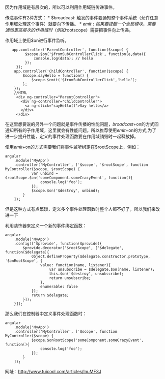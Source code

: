 因为作用域是有层次的，所以可以利用作用域链传递事件。

传递事件有2种方式： * $broadcast: 触发的事件要通知整个事件系统（允许任意作用域处理这个事件）就要向下传播。 * $emit: 如果要提醒一个全局模块，需要通知更高层次的作用域时（例如$rootscope）需要把事件向上传递。

作用域上使用$on进行事件监听。


```
   app.controller('ParentController', function($scope) { 
         $scope.$on('$fromSubControllerClick', function(e,data){
             console.log(data); // hello
         });
     });
    app.controller('ChildController', function($scope) {
        $scope.sayHello = function() {
            $scope.$emit('$fromSubControllerClick','hello');
        };
    });
    //HTML
     <div ng-controller="ParentController">
       <div ng-controller="ChildController">
         <a ng-click="sayHello()">Say hello</a>
       </div>
     </div>

```
在这里想要说的另外一个问题就是事件传播的性能问题，$broadcast+$on的方式回通知所有的子作用域，这里就会有性能问题，所以推荐使用$emit+$on的方式,为了进一步提升性能，定义的事件处理函数要在作用域销毁时一起释放掉。

使用$emit+$on的方式需要我们将事件监听绑定在$rootScope上，例如：
```
angular
    .module('MyApp')
    .controller('MyController', ['$scope', '$rootScope', function MyController($scope, $rootScope) {
            var unbind = $rootScope.$on('someComponent.someCrazyEvent', function(){
                console.log('foo');
            });
            $scope.$on('$destroy', unbind);
        }
    ]);
```
但是这种方式有点繁琐，定义多个事件处理函数时整个人都不好了，所以我们来改进一下

利用装饰器来定义一个新的事件绑定函数：
```
angular
    .module('MyApp')
    .config(['$provide', function($provide){
        $provide.decorator('$rootScope', ['$delegate', function($delegate){
            Object.defineProperty($delegate.constructor.prototype, '$onRootScope', {
                value: function(name, listener){
                    var unsubscribe = $delegate.$on(name, listener);
                    this.$on('$destroy', unsubscribe);
                    return unsubscribe;
                },
                enumerable: false
            });
            return $delegate;
        }]);
    }]);
```
那么我们在控制器中定义事件处理函数时：
```
angular
    .module('MyApp')
    .controller('MyController', ['$scope', function MyController($scope) {
            $scope.$onRootScope('someComponent.someCrazyEvent', function(){
                console.log('foo');
            });
        }
    ]);
```





网址：http://www.tuicool.com/articles/InuMF3J









